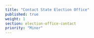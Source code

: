 ```yaml
---
title: "Contact State Election Office"
published: true
weight: 1
section: election-office-contact
priority: "Minor"
---
```

